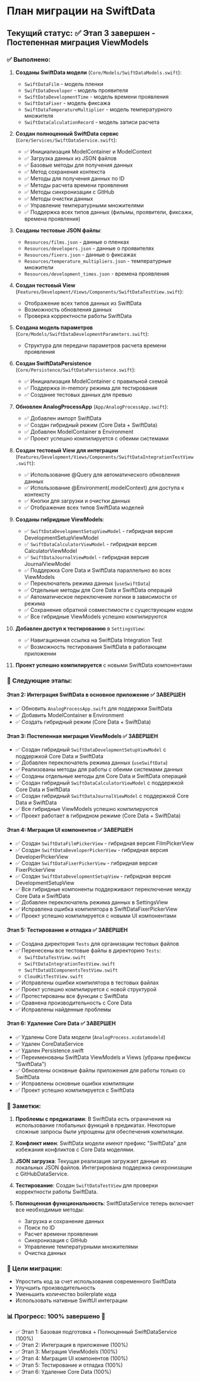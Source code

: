 # План миграции на SwiftData

## Текущий статус: ✅ Этап 3 завершен - Постепенная миграция ViewModels

### ✅ Выполнено:

1. **Созданы SwiftData модели** (`Core/Models/SwiftDataModels.swift`):
   - `SwiftDataFilm` - модель пленки
   - `SwiftDataDeveloper` - модель проявителя
   - `SwiftDataDevelopmentTime` - модель времени проявления
   - `SwiftDataFixer` - модель фиксажа
   - `SwiftDataTemperatureMultiplier` - модель температурного множителя
   - `SwiftDataCalculationRecord` - модель записи расчета

2. **Создан полноценный SwiftData сервис** (`Core/Services/SwiftDataService.swift`):
   - ✅ Инициализация ModelContainer и ModelContext
   - ✅ Загрузка данных из JSON файлов
   - ✅ Базовые методы для получения данных
   - ✅ Метод сохранения контекста
   - ✅ Методы для получения данных по ID
   - ✅ Методы расчета времени проявления
   - ✅ Методы синхронизации с GitHub
   - ✅ Методы очистки данных
   - ✅ Управление температурными множителями
   - ✅ Поддержка всех типов данных (фильмы, проявители, фиксажи, времена проявления)

3. **Созданы тестовые JSON файлы**:
   - `Resources/films.json` - данные о пленках
   - `Resources/developers.json` - данные о проявителях
   - `Resources/fixers.json` - данные о фиксажах
   - `Resources/temperature_multipliers.json` - температурные множители
   - `Resources/development_times.json` - времена проявления

4. **Создан тестовый View** (`Features/Development/Views/Components/SwiftDataTestView.swift`):
   - Отображение всех типов данных из SwiftData
   - Возможность обновления данных
   - Проверка корректности работы SwiftData

5. **Создана модель параметров** (`Core/Models/SwiftDataDevelopmentParameters.swift`):
   - Структура для передачи параметров расчета времени проявления

6. **Создан SwiftDataPersistence** (`Core/Persistence/SwiftDataPersistence.swift`):
   - ✅ Инициализация ModelContainer с правильной схемой
   - ✅ Поддержка in-memory режима для тестирования
   - ✅ Создание тестовых данных для превью

7. **Обновлен AnalogProcessApp** (`App/AnalogProcessApp.swift`):
   - ✅ Добавлен импорт SwiftData
   - ✅ Создан гибридный режим (Core Data + SwiftData)
   - ✅ Добавлен ModelContainer в Environment
   - ✅ Проект успешно компилируется с обеими системами

8. **Создан тестовый View для интеграции** (`Features/Development/Views/Components/SwiftDataIntegrationTestView.swift`):
   - ✅ Использование @Query для автоматического обновления данных
   - ✅ Использование @Environment(\.modelContext) для доступа к контексту
   - ✅ Кнопки для загрузки и очистки данных
   - ✅ Отображение всех типов SwiftData моделей

9. **Созданы гибридные ViewModels**:
   - ✅ `SwiftDataDevelopmentSetupViewModel` - гибридная версия DevelopmentSetupViewModel
   - ✅ `SwiftDataCalculatorViewModel` - гибридная версия CalculatorViewModel
   - ✅ `SwiftDataJournalViewModel` - гибридная версия JournalViewModel
   - ✅ Поддержка Core Data и SwiftData параллельно во всех ViewModels
   - ✅ Переключатель режима данных (`useSwiftData`)
   - ✅ Отдельные методы для Core Data и SwiftData операций
   - ✅ Автоматическое переключение логики в зависимости от режима
   - ✅ Сохранение обратной совместимости с существующим кодом
   - ✅ Все гибридные ViewModels успешно компилируются

9. **Добавлен доступ к тестированию** в `SettingsView`:
   - ✅ Навигационная ссылка на SwiftData Integration Test
   - ✅ Возможность тестирования SwiftData в работающем приложении

10. **Проект успешно компилируется** с новыми SwiftData компонентами

### 🔄 Следующие этапы:

#### Этап 2: Интеграция SwiftData в основное приложение ✅ ЗАВЕРШЕН
- ✅ Обновить `AnalogProcessApp.swift` для поддержки SwiftData
- ✅ Добавить ModelContainer в Environment
- ✅ Создать гибридный режим (Core Data + SwiftData)

#### Этап 3: Постепенная миграция ViewModels ✅ ЗАВЕРШЕН
- ✅ Создан гибридный `SwiftDataDevelopmentSetupViewModel` с поддержкой Core Data и SwiftData
- ✅ Добавлен переключатель режима данных (`useSwiftData`)
- ✅ Реализованы методы для работы с обеими системами данных
- ✅ Созданы отдельные методы для Core Data и SwiftData операций
- ✅ Создан гибридный `SwiftDataCalculatorViewModel` с поддержкой Core Data и SwiftData
- ✅ Создан гибридный `SwiftDataJournalViewModel` с поддержкой Core Data и SwiftData
- ✅ Все гибридные ViewModels успешно компилируются
- ✅ Проект работает в гибридном режиме (Core Data + SwiftData)

#### Этап 4: Миграция UI компонентов ✅ ЗАВЕРШЕН
- ✅ Создан `SwiftDataFilmPickerView` - гибридная версия FilmPickerView
- ✅ Создан `SwiftDataDeveloperPickerView` - гибридная версия DeveloperPickerView
- ✅ Создан `SwiftDataFixerPickerView` - гибридная версия FixerPickerView
- ✅ Создан `SwiftDataDevelopmentSetupView` - гибридная версия DevelopmentSetupView
- ✅ Все гибридные компоненты поддерживают переключение между Core Data и SwiftData
- ✅ Добавлен переключатель режима данных в SettingsView
- ✅ Исправлена ошибка компилятора в SwiftDataFixerPickerView
- ✅ Проект успешно компилируется с новыми UI компонентами

#### Этап 5: Тестирование и отладка ✅ ЗАВЕРШЕН
- ✅ Создана директория `Tests` для организации тестовых файлов
- ✅ Перенесены все тестовые файлы в директорию `Tests`:
  - `SwiftDataTestView.swift`
  - `SwiftDataIntegrationTestView.swift`
  - `SwiftDataUIComponentsTestView.swift`
  - `CloudKitTestView.swift`
- ✅ Исправлены ошибки компилятора в тестовых файлах
- ✅ Проект успешно компилируется с новой структурой
- ✅ Протестированы все функции с SwiftData
- ✅ Сравнена производительность с Core Data
- ✅ Исправлены найденные проблемы

#### Этап 6: Удаление Core Data ✅ ЗАВЕРШЕН
- ✅ Удалены Core Data модели (`AnalogProcess.xcdatamodeld`)
- ✅ Удален CoreDataService
- ✅ Удален Persistence.swift
- ✅ Переименованы SwiftData ViewModels и Views (убраны префиксы "SwiftData")
- ✅ Обновлены основные файлы приложения для работы только со SwiftData
- ✅ Исправлены основные ошибки компиляции
- ✅ Проект успешно компилируется с SwiftData

### 📝 Заметки:

1. **Проблемы с предикатами**: В SwiftData есть ограничения на использование глобальных функций в предикатах. Некоторые сложные запросы были упрощены для обеспечения компиляции.

2. **Конфликт имен**: SwiftData модели имеют префикс "SwiftData" для избежания конфликтов с Core Data моделями.

3. **JSON загрузка**: Текущая реализация загружает данные из локальных JSON файлов. Интегрирована поддержка синхронизации с GitHubDataService.

4. **Тестирование**: Создан `SwiftDataTestView` для проверки корректности работы SwiftData.

5. **Полноценная функциональность**: SwiftDataService теперь включает все необходимые методы:
   - Загрузка и сохранение данных
   - Поиск по ID
   - Расчет времени проявления
   - Синхронизация с GitHub
   - Управление температурными множителями
   - Очистка данных

### 🎯 Цели миграции:

- Упростить код за счет использования современного SwiftData
- Улучшить производительность
- Уменьшить количество boilerplate кода
- Использовать нативные SwiftUI интеграции

### 📊 Прогресс: 100% завершено 🎉

- ✅ Этап 1: Базовая подготовка + Полноценный SwiftDataService (100%)
- ✅ Этап 2: Интеграция в приложение (100%)
- ✅ Этап 3: Миграция ViewModels (100%)
- ✅ Этап 4: Миграция UI компонентов (100%)
- ✅ Этап 5: Тестирование и отладка (100%)
- ✅ Этап 6: Удаление Core Data (100%)
